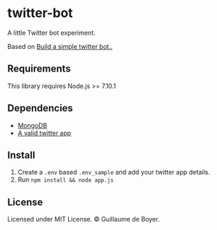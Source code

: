 # twitter-bot
A little Twitter bot experiment.

Based on [Build a simple twitter bot..](https://codeburst.io/build-a-simple-twitter-bot-with-node-js-in-just-38-lines-of-code-ed92db9eb078)

## Requirements

This library requires Node.js >= 7.10.1

## Dependencies

* [MongoDB](https://www.mongodb.com/)
* [A valid twitter app](https://apps.twitter.com/)

## Install

1. Create a `.env` based `.env_sample` and add your twitter app details.
2. Run `npm install && node app.js`

## License

Licensed under MIT License. © Guillaume de Boyer.

